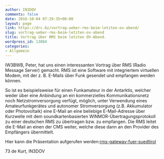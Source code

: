 ```yaml
---
author: IN3DOV
comments: false
date: 2016-10-04 07:29:35+00:00
layout: page
link: https://drc.bz/vortrag-ueber-rms-beim-letzten-ov-abend/
slug: vortrag-ueber-rms-beim-letzten-ov-abend
title: Vortrag über RMS beim letzten OV-Abend.
wordpress_id: 13084
categories:
- Allgemein
---
```


IW3BWB, Peter, hat uns einen interessanten Vortrag über RMS (Radio Message Server) gemacht. RMS ist eine Software mit integriertem virtuellen Modem, mit der z. B. E-Mails über Funk gesendet und empfangen werden können.




So ist es beispielsweise für einen Funkamateur in der Antarktis, welcher weder über eine Anbindung an ein kommerzielles Kommunikationsnetz noch Netzstromversorgung verfügt, möglich, unter Verwendung eines Amateurfunkgerätes und autonomer Stromversorgung (z.B. Akkumulator oder Photovoltaik) eine E-Mail an eine beliebige E-Mail-Adresse über Kurzwelle mit dem soundkartenbasierten WINMOR-Übertragungsprotokoll zu einer deutschen RMS zu übertragen bzw. zu empfangen. Die RMS leitet die E-Mail an einen der CMS weiter, welche diese dann an den Provider des Empfängers übermittelt.




Hier kann die Präsentation aufgerufen werden:[rms-gateway-fuer-suedtirol](https://drc.bz/wp-content/uploads/2016/10/RMS-Gateway-für-Südtirol.pptx)


73 de Kurt, IN3DOV
